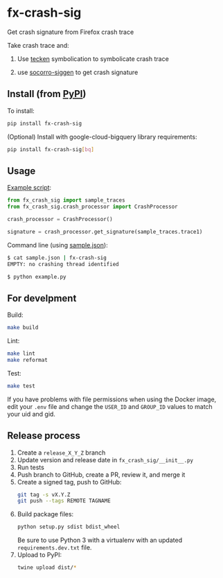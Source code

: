 # fx-crash-sig

Get crash signature from Firefox crash trace

Take crash trace and:

1. Use [tecken](https://github.com/mozilla-services/tecken) symbolication to symbolicate crash trace

2. use [socorro-siggen](https://github.com/willkg/socorro-siggen) to get crash signature


## Install (from [PyPI](https://pypi.org/project/fx-crash-sig/))

To install:

```sh
pip install fx-crash-sig
```

(Optional) Install with google-cloud-bigquery library requirements:

```sh
pip install fx-crash-sig[bq]
```

## Usage

[Example script](/example.py):

```py
from fx_crash_sig import sample_traces
from fx_crash_sig.crash_processor import CrashProcessor

crash_processor = CrashProcessor()

signature = crash_processor.get_signature(sample_traces.trace1)
```

Command line (using [sample.json](/sample.json)):

```sh
$ cat sample.json | fx-crash-sig
EMPTY: no crashing thread identified
```

```sh
$ python example.py
```


## For develpment

Build:

```sh
make build
```

Lint:

```sh
make lint
make reformat
```

Test:

```sh
make test
```

If you have problems with file permissions when using the Docker image, edit
your `.env` file and change the `USER_ID` and `GROUP_ID` values to match your
uid and gid.


## Release process

1. Create a `release_X_Y_Z` branch
2. Update version and release date in `fx_crash_sig/__init__.py`
3. Run tests
4. Push branch to GitHub, create a PR, review it, and merge it
5. Create a signed tag, push to GitHub:
   ```sh
   git tag -s vX.Y.Z
   git push --tags REMOTE TAGNAME
   ```
6. Build package files:
   ```sh
   python setup.py sdist bdist_wheel
   ```
   Be sure to use Python 3 with a virtualenv with an updated `requirements.dev.txt` file.
7. Upload to PyPI:
   ```sh
   twine upload dist/*
   ```
